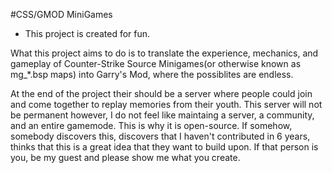 #CSS/GMOD MiniGames
- This project is created for fun.

What this project aims to do is to translate the experience, mechanics, and gameplay of Counter-Strike Source Minigames(or otherwise known as mg_*.bsp maps) into Garry's Mod, where the possiblites are endless. 

At the end of the project their should be a server where people could join and come together to replay memories from their youth. This server will not be permanent however, I do not feel like maintaing a server, a community, and an entire gamemode. This is why it is open-source. 
If somehow, somebody discovers this, discovers that I haven't contributed in 6 years, thinks that this is a great idea that they want to build upon. If that person is you, be my guest and please show me what you create.